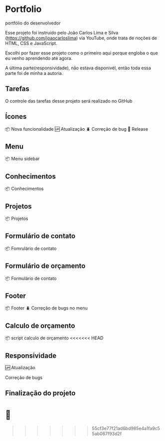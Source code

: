 # Portfolio

portfólio do desenvolvedor 

Esse projeto foi instruído pelo João Carlos Lima e Silva (https://github.com/joaocarloslima) via YouTube, onde trata de noções de HTML, CSS e JavaScript.

Escolhi por fazer esse projeto como o primeiro aqui porque engloba o que eu venho aprendendo até agora.

A última parte(responsividade), não estava disponivél, então toda essa parte foi de minha a autoria.

## Tarefas

O controle das tarefas desse projeto será realizado no GitHub

## Ícones

:package: Nova funcionalidade
:up: Atualização
:beetle: Correção de bug
:checkered_flag: Release

## Menu

:package: Menu sidebar

## Conhecimentos

:package: Conhecimentos

## Projetos

:package: Projetos

## Formulário de contato

:package: Fomrulário de contato

## Formulário de orçamento

:package: Formulário de contato

## Footer

:package: Footer
:beetle: Correção de bugs no menu

## Calculo de orçamento

:package: script calculo de orçamento
<<<<<<< HEAD

## Responsividade

:up: Atualização

Correção de bugs

## Finalização do projeto

:checkered_flag: 
=======
>>>>>>> 55cf3e77f21ad6bd985e4a1fa9c55ab067f93d2f
